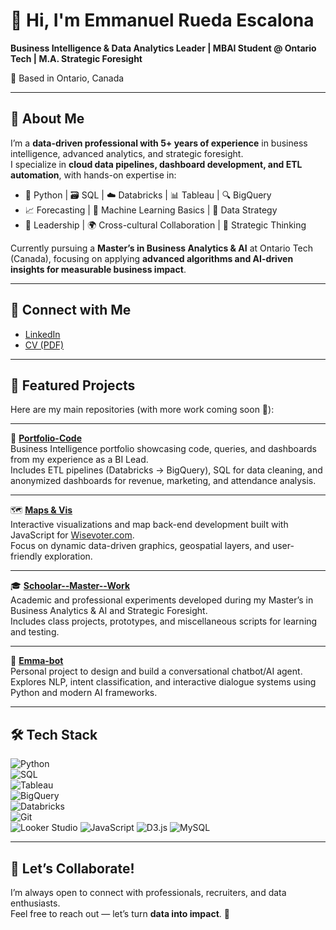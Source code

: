 # 👋 Hi, I'm Emmanuel Rueda Escalona  

**Business Intelligence & Data Analytics Leader | MBAI Student @ Ontario Tech | M.A. Strategic Foresight**  

📍 Based in Ontario, Canada 

---

## 🚀 About Me  
I’m a **data-driven professional with 5+ years of experience** in business intelligence, advanced analytics, and strategic foresight.  
I specialize in **cloud data pipelines, dashboard development, and ETL automation**, with hands-on expertise in:  

- 🐍 Python | 🗃️ SQL | ☁️ Databricks | 📊 Tableau | 🔍 BigQuery  
- 📈 Forecasting | 🤖 Machine Learning Basics | 📡 Data Strategy  
- 👥 Leadership | 🌍 Cross-cultural Collaboration | 🎯 Strategic Thinking  

Currently pursuing a **Master’s in Business Analytics & AI** at Ontario Tech (Canada), focusing on applying **advanced algorithms and AI-driven insights for measurable business impact**.  

---

## 🔗 Connect with Me  
- [LinkedIn](https://www.linkedin.com/in/emmanuelre/)  
- [CV (PDF)](https://drive.google.com/file/d/1KxeYZUWkuGv8TUOyex8cNfWDRtRF-tKT/view?usp=drive_link)  

---

## 📂 Featured Projects  

Here are my main repositories (with more work coming soon 🚧):  

---

💼 **[Portfolio-Code](https://github.com/EmmanuelRE8/Portfolio-Code/tree/main)**  
Business Intelligence portfolio showcasing code, queries, and dashboards from my experience as a BI Lead.  
Includes ETL pipelines (Databricks → BigQuery), SQL for data cleaning, and anonymized dashboards for revenue, marketing, and attendance analysis.  

---

🗺️ **[Maps & Vis](LINK_A_REPO)**  
Interactive visualizations and map back-end development built with JavaScript for [Wisevoter.com](https://wisevoter.com/).  
Focus on dynamic data-driven graphics, geospatial layers, and user-friendly exploration.  

---

🎓 **[Schoolar--Master--Work](https://github.com/EmmanuelRE8/Schoolar--Master--Work)**  
Academic and professional experiments developed during my Master’s in Business Analytics & AI and Strategic Foresight.  
Includes class projects, prototypes, and miscellaneous scripts for learning and testing.  

---

🤖 **[Emma-bot](LINK_A_REPO)**  
Personal project to design and build a conversational chatbot/AI agent.  
Explores NLP, intent classification, and interactive dialogue systems using Python and modern AI frameworks.  
 

---

## 🛠️ Tech Stack  
![Python](https://img.shields.io/badge/Python-3776AB?logo=python&logoColor=white)  
![SQL](https://img.shields.io/badge/SQL-336791?logo=postgresql&logoColor=white)  
![Tableau](https://img.shields.io/badge/Tableau-E97627?logo=tableau&logoColor=white)  
![BigQuery](https://img.shields.io/badge/BigQuery-4285F4?logo=google-cloud&logoColor=white)  
![Databricks](https://img.shields.io/badge/Databricks-FF3621?logo=databricks&logoColor=white)  
![Git](https://img.shields.io/badge/Git-F05032?logo=git&logoColor=white)  
![Looker Studio](https://img.shields.io/badge/Looker%20Studio-4285F4?logo=googleanalytics&logoColor=white)
![JavaScript](https://img.shields.io/badge/JavaScript-F7DF1E?logo=javascript&logoColor=black)
![D3.js](https://img.shields.io/badge/D3.js-F9A03C?logo=d3dotjs&logoColor=white)
![MySQL](https://img.shields.io/badge/MySQL-4479A1?logo=mysql&logoColor=white)

---

## 🤝 Let’s Collaborate!  
I’m always open to connect with professionals, recruiters, and data enthusiasts.  
Feel free to reach out — let’s turn **data into impact**. 🚀  

